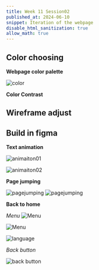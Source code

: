 ```yaml
---
title: Week 11 Session02
published_at: 2024-06-10
snippet: Iteration of the webpage 
disable_html_sanitization: true
allow_math: true
---
```


## Color choosing
**Webpage color palette**

![color](/w11s02/Custom%20Palette.png)

**Color Contrast**







## Wireframe adjust

## Build in figma

**Text animation**

![animaiton01](/w11s02/animation01.png)

![animaiton02](/w11s02/animation02.png)

**Page jumping**

![pagejumping](/w11s02/page%20jumping.png)
![pagejumping](/w11s02/page%20jumping02.png)

**Back to home**

*Menu*
![Menu](/w11s02/menu01.png)

![Menu](/w11s02/menu02.png)

![language](/w11s02/language%20page.png)

*Back button*

![back button](/w11s02/back%20button.png)
